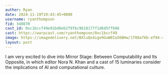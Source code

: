 ```yaml
---
author: Ryan
date: 2024-11-19T19:43:45+0000
username: ryanthompson
fid: 340870
cast_id: 0xc1bccf49e91bd8eb2f9fbc9618177f1d6d5ffb96
cast: https://warpcast.com/ryanthompson/0xc1bccf49
image: https://imagedelivery.net/BXluQx4ige9GuW0Ia56BHw/1f08af6b-ef94-49f5-38c4-4e170bc84f00/original
layout: post
---
```

I am very excited to dive into Mirror Stage: Between Computability and Its Opposite, in which editor Nora N. Khan and a cast of 15 luminaries consider the implications of AI and computational culture.  

<img src='https://imagedelivery.net/BXluQx4ige9GuW0Ia56BHw/1f08af6b-ef94-49f5-38c4-4e170bc84f00/original' alt='' referrerpolicy='no-referrer'/>
<img src='https://imagedelivery.net/BXluQx4ige9GuW0Ia56BHw/083d4f22-07bc-4856-d6bc-5ff60119e600/original' alt='' referrerpolicy='no-referrer'/>